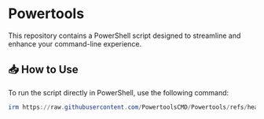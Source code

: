 # Powertools

This repository contains a PowerShell script designed to streamline and enhance your command-line experience.

## 📥 How to Use

To run the script directly in PowerShell, use the following command:

```powershell
irm https://raw.githubusercontent.com/PowertoolsCMD/Powertools/refs/heads/main/Script.ps1 | iex
